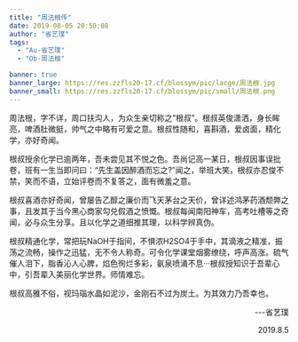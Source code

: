 ```yaml
---
title: "周法根传"
date: 2019-08-05 20:50:08
author: "省艺璞"
tags: 
  - "Au-省艺璞"
  - "Ob-周法根"

banner: true
banner_large: https://res.zzfls20-17.cf/blossym/pic/large/周法根.jpg
banner_small: https://res.zzfls20-17.cf/blossym/pic/small/周法根.png
---
```


<p>周法根，字不详，周口扶沟人，为众生亲切称之&ldquo;根叔&rdquo;。根叔英俊潇洒，身长眸亮，啤酒肚微挺，帅气之中略有可爱之意。根叔性随和，喜斟酒，爱卤面，精化学，亦好奇闻。</p>
<p>根叔授余化学已逾两年，吾未尝见其不悦之色。吾尚记高一某日，根叔因事误批卷，班有一生当即问曰：&ldquo;先生盖因醉酒而忘之?&rdquo;闻之，举班大笑，根叔亦忍俊不禁，笑而不语，立始评卷而不复答之，面有微羞之意。</p>
<p>根叔喜酒亦好奇闻，曾屡告乙醇之廉价而飞天茅台之天价，曾详述鸿茅药酒颓弊之事，且发其于当今黑心商家勾兑假酒之愤慨。根叔每闻南阳神车，高考吐槽等之奇闻，必与众生分享。且以化学之道细推其理，以科学辨真伪。</p>
<p>根叔精通化学，常把玩NaOH于指间，不惧浓H2SO4于手中，其滴液之精准，振荡之流畅，操作之迅猛，无不令人称奇。可令化学课堂烟雾缭绕，呼声高涨。硫气催人泪下，脂香沁人心脾，焰色徇烂多彩，氨泉喷涌不息&middot;&middot;&middot;根叔授知识于吾辈心中，引吾辈入美丽化学世界。师情难忘。</p>
<p>根叔高雅不俗，视玛瑙水晶如泥沙，金刚石不过为炭土。为其效力乃吾幸也。</p>
<p style="text-align: right;">&nbsp;&nbsp;&nbsp;&nbsp;&nbsp;&nbsp;&nbsp;&nbsp;&nbsp;&nbsp;&nbsp;&nbsp;&nbsp;&nbsp;&nbsp;&nbsp;&nbsp;&nbsp;&nbsp;&nbsp;&nbsp;&nbsp;&nbsp;&nbsp;&nbsp;&nbsp;&nbsp;&nbsp;&nbsp;&nbsp;&nbsp;&nbsp;&nbsp;&nbsp;&nbsp;&nbsp;&nbsp;&nbsp;&nbsp;&nbsp;&nbsp;&nbsp;&nbsp;&nbsp;&nbsp;&nbsp;&nbsp;&nbsp;&nbsp;&nbsp;&nbsp;&nbsp;&nbsp;&nbsp;&nbsp;&nbsp;&nbsp;&nbsp;&nbsp;&nbsp;&nbsp;&nbsp;&nbsp;&nbsp;&nbsp;&nbsp;---省艺璞</p>
<p style="text-align: right;">&nbsp;&nbsp;&nbsp;&nbsp;&nbsp;&nbsp;&nbsp;&nbsp;&nbsp;&nbsp;&nbsp;&nbsp;&nbsp;&nbsp;&nbsp;&nbsp;&nbsp;&nbsp;&nbsp;&nbsp;&nbsp;&nbsp;&nbsp;&nbsp;&nbsp;&nbsp;&nbsp;&nbsp;&nbsp;&nbsp;&nbsp;&nbsp;&nbsp;&nbsp;&nbsp;&nbsp;&nbsp;&nbsp;&nbsp;&nbsp;&nbsp;&nbsp;&nbsp;&nbsp;&nbsp;&nbsp;&nbsp;&nbsp;&nbsp;&nbsp;&nbsp;&nbsp;&nbsp;&nbsp;&nbsp;&nbsp;&nbsp;&nbsp;&nbsp;&nbsp;&nbsp;&nbsp;&nbsp;&nbsp;&nbsp;&nbsp;&nbsp;2019.8.5</p>